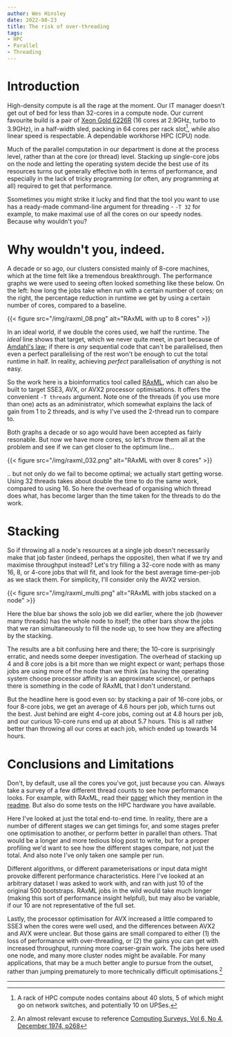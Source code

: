 ```yaml
---
author: Wes Hinsley
date: 2022-08-23
title: The risk of over-threading
tags:
- HPC
- Parallel
- Threading
---
```


# Introduction

High-density compute is all the rage at the moment. Our IT manager 
doesn't get out of bed for less than 32-cores in a compute node. Our current
favourite build is a pair of 
[Xeon Gold 6226R](https://ark.intel.com/content/www/us/en/ark/products/199347/intel-xeon-gold-6226r-processor-22m-cache-2-90-ghz.html)
(16 cores at 2.9GHz, turbo to 3.9GHz), in a half-width sled, packing in
64 cores per rack slot[^1], while also linear speed is respectable. A dependable
workhorse HPC (CPU) node.

Much of the parallel computation in our department is done at the process
level, rather than at the core (or thread) level. Stacking up single-core
jobs on the node and letting the operating system decide the best use of its
resources turns out generally effective both in terms of performance, and 
especially in the lack of tricky programming (or often, any programming at all) 
required to get that performance.

Ssometimes you might strike it lucky and find that the tool you want to use has a
ready-made command-line argument for threading - `-T 32` for example,
to make maximal use of all the cores on our speedy nodes. 
Because why wouldn't you?

# Why wouldn't you, indeed.

A decade or so ago, our clusters consisted mainly of 8-core machines, which
at the time felt like a tremendous breakthrough. The performance
graphs we were used to seeing often looked something like these below. On
the left: how long the jobs take when run with a certain number of cores; on
the right, the percentage reduction in runtime we get by using a certain number 
of cores, compared to a baseline. 

{{< figure src="/img/raxml_08.png" alt="RAxML with up to 8 cores" >}}

In an ideal world, if we double the cores used,
we half the runtime. The _ideal_ line shows that target, which we never
quite meet, in part because of [Amdahl's law](https://en.wikipedia.org/wiki/Amdahl%27s_law);
if there is _any_ sequential code that can't be parallelised, then even a
perfect parallelising of the rest won't be enough to cut the total runtime
in half. In reality, achieving _perfect_ parallelisation of _anything_ is not easy.

So the work here is a bioinformatics tool called [RAxML](https://github.com/stamatak/standard-RAxML),
which can also be built to target SSE3, AVX, or AVX2 processor optimisations. It 
offers the convenient `-T threads` argument. Note one of the threads (if you use 
more than one) acts as an administrator, which somewhat explains the lack of gain 
from 1 to 2 threads, and is why I've used the 2-thread run to compare to.

Both graphs a decade or so ago would have been accepted as fairly resonable. But 
now we have more cores, so let's throw them all at the problem and see if we 
can get closer to the optimum line...

{{< figure src="/img/raxml_032.png" alt="RAxML with over 8 cores" >}}

.. but not only do we fail to become optimal; we actually start getting
worse. Using 32 threads takes about double the time to do the same work,
compared to using 16. So here the overhead of organising which thread does 
what, has become larger than the time taken for the threads to do the work. 

# Stacking

So if throwing all a node's resources at a single job doesn't necessarily
make that job faster (indeed, perhaps the opposite), then what if we try and
maximise throughput instead? Let's try filling a 32-core node with as many 16, 8, or
4-core jobs that will fit, and look for the best average time-per-job as
we stack them. For simplicity, I'll consider only the AVX2 version.

{{< figure src="/img/raxml_multi.png" alt="RAxML with jobs stacked on a node" >}}

Here the blue bar shows the solo job we did earlier, where the job (however many
threads) has the whole node to itself; the other bars show the jobs that we ran 
simultaneously to fill the node up, to see how they are affecting by the stacking.

The results are a bit confusing here and there; the 10-core is surprisingly 
erratic, and needs some deeper investigation. The overhead of stacking up 4 and 8 core 
jobs is a bit more than we might expect or want; perhaps those jobs are using more of the node than
we think (as having the operating system choose processor affinity is an approximate
science), or perhaps there is something in the code of RAxML that I don't understand.

But the headline here is good even so: by stacking a pair of 16-core jobs, or four 8-core jobs,
we get an average of 4.6 hours per job, which turns out the best. Just behind are eight
4-core jobs, coming out at 4.8 hours per job, and our curious 10-core runs end up at about
5.7 hours. This is all rather better than throwing all our cores at each job, which ended up
towards 14 hours.

# Conclusions and Limitations

Don't, by default, use all the cores you've got, just because you can. 
Always take a survey of a few different thread counts to see how performance 
looks. For example, with RAxML, read their 
[paper](http://sco.h-its.org/exelixis/pubs/Exelixis-RRDR-2010-3.pdf) which
they mention in the [readme](https://github.com/stamatak/standard-RAxML). But
also do some tests on the HPC hardware you have available.
 
Here I've looked at just the total end-to-end time. In reality, there
are a number of different stages we can get timings for, and some stages
prefer one optimisation to another, or perform better in parallel than
others. That would be a longer and more tedious
blog post to write, but for a proper profiling we'd want to see how the
different stages compare, not just the total. And also note I've only taken
one sample per run.

Different algorithms, or different parameterisations or input data 
might provoke different performance characteristics. Here I've looked at
an arbitrary dataset I was asked to work with, and ran with just 10 of
the original 500 bootstraps. RAxML jobs in the wild would take much longer
(making this sort of performance insight helpful), but may also be variable, if
our 10 are not representative of the full set.

Lastly, the processor optimisation for AVX increased a little
compared to SSE3 when the cores were well used, and the differences between 
AVX2 and AVX were unclear. But those gains are small compared to either (1) the 
loss of performance with over-threading, or (2) the gains you can get with
increased throughput, running more coarser-grain work. The jobs here used
one node, and many more cluster nodes might be available. For many applications,
that may be a much better angle to pursue from the outset, rather than jumping
prematurely to more technically difficult optimisations.[^3]
  
---


[^1]: A rack of HPC compute nodes contains about 40 slots, 5 of which might go on network switches, and potentially 10 on UPSes.
[^2]: For completeness: it is also possible to find super-linear (better then ideal) behaviour. For example, a bottleneck (often I/O) in a single-core piece of code might be alleviated by using another core, or perhaps a memory caching bonus becomes available when the problem size is split over cores. In these cases for example, a two-core version might run in less than half the time of the single-core version. But that is not what we get here...
[^3]: An almost relevant excuse to reference [Computing Surveys, Vol 6, No 4, December 1974, p268](https://dl.acm.org/doi/10.1145/356635.356640)
